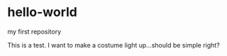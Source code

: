 # hello-world
my first repository

This is a test. I want to make a costume light up...should be simple right?
